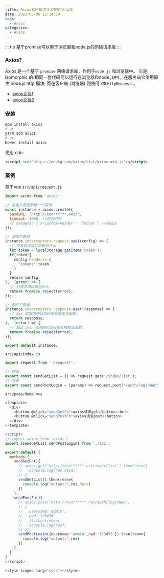 ```yaml
---
title: Axios易用简洁且高效的http库
date: 2022-06-08 15:14:50
tags:
  - Axios
categories:
  - Axios
---
```


::: tip
基于promise可以用于浏览器和node.js的网络请求库
:::
<!-- more -->

### Axios?
Axios 是一个基于 `promise` 网络请求库，作用于`node.js` 和浏览器中。 它是 isomorphic 的(即同一套代码可以运行在浏览器和node.js中)。在服务端它使用原生 node.js http 模块, 而在客户端 (浏览端) 则使用 `XMLHttpRequests`。
- [axios文档1](http://www.axios-js.com/)
- [axios文档2](https://axios-http.com/zh/docs/intro)


### 安装
``` sh
npm install axios
# or
yarn add axios
# or
bower install axios

```
使用 cdn:
```html
<script src="https://unpkg.com/axios/dist/axios.min.js"></script>
```

### 案例
基于vue
`src/api/request.js`
```javascript
import axios from 'axios';

// 自定义配置新建一个实例
const instance = axios.create({
  baseURL: 'http://kun******.net/',
  timeout: 3000, //超时时长
  // headers: {'X-Custom-Header': 'foobar'} //响应头
});

// 请求拦截器
instance.interceptors.request.use((config) => {
  // 在发送请求之前做些什么
  let token = localStorage.getItem('token');
  if(token){
    config.headers= {
      'tokens':token
    }
  }
  return config;
},  (error) => {
  // 对请求错误做些什么
  return Promise.reject(error);
});

// 响应拦截器
instance.interceptors.response.use((response) => {
  // 2xx 范围内的状态码都会触发该函数。
  return response;
},  (error) => {
  // 超出 2xx 范围的状态码都会触发该函数。
  return Promise.reject(error);
});

export default instance;
```

`src/api/index.js`
```javascript
import request from './request';

// 列表
export const sendGetList = () => request.get('/index/list');
// 登录
export const sendPostLogin = (params) => request.post('/auth/loginWeb',params);
```

`src/page/demo.vue`
```javascript
<template>
  <div>
    <button @click="sendGetFn">axios请求get</button><br/>
    <button @click="sendPostFn">axios请求post</button>
  </div>
</template>

<script>
// import axios from 'axios';
import {sendGetList,sendPostLogin} from './api';

export default {
  methods:{
    sendGetFn(){
      // axios.get('http://kun******.net/index/list').then(res=>{
      //   console.log(res.data);
      // })
      sendGetList().then(res=>{
        console.log("output:",res.data)
      })
    },
    sendPostFn(){
      // axios.post('http://kun******.net/auth/loginWeb',
      // {
      //   username:'admin',
      //   pwd:'123456'
      //   }).then(res=>{
      //   console.log(res);
      // })
      sendPostLogin({username:'admin',pwd:'123456'}).then(res=>{
        console.log("output:",res)
      })
    },
  }
}
</script>

<style scoped lang="scss"></style>

```